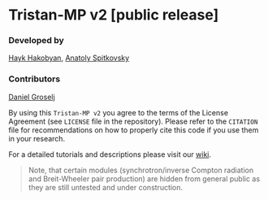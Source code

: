 # Tristan-MP v2 [public release]

### Developed by
[Hayk Hakobyan](http://github.com/haykh), [Anatoly Spitkovsky](https://github.com/ntoles)

### Contributors
[Daniel Groselj](https://github.com/dgroselj)

By using this `Tristan-MP v2` you agree to the terms of the License Agreement (see `LICENSE` file in the repository). Please refer to the `CITATION` file for recommendations on how to properly cite this code if you use them in your research.

For a detailed tutorials and descriptions please visit our [wiki](https://ntoles.github.io/tristan-wiki/).

> Note, that certain modules (synchrotron/inverse Compton radiation and Breit-Wheeler pair production) are hidden from general public as they are still untested and under construction.

